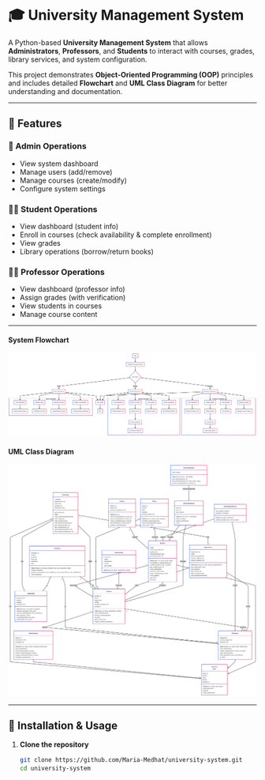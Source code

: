# 🎓 University Management System

A Python-based **University Management System** that allows **Administrators**, **Professors**, and **Students** to interact with courses, grades, library services, and system configuration.  

This project demonstrates **Object-Oriented Programming (OOP)** principles and includes detailed **Flowchart** and **UML Class Diagram** for better understanding and documentation.

---

## 📝 Features

### 🔑 Admin Operations
- View system dashboard  
- Manage users (add/remove)  
- Manage courses (create/modify)  
- Configure system settings  

### 👩‍🎓 Student Operations
- View dashboard (student info)  
- Enroll in courses (check availability & complete enrollment)  
- View grades  
- Library operations (borrow/return books)  

### 👨‍🏫 Professor Operations
- View dashboard (professor info)  
- Assign grades (with verification)  
- View students in courses  
- Manage course content  

---

#### System Flowchart  
![Flowchart](docs/mermaid_flowchart.png.png)

#### UML Class Diagram  
![UML Diagram](docs/mermaid_uml.png.png)

---

## 🚀 Installation & Usage

1. **Clone the repository**
   ```bash
   git clone https://github.com/Maria-Medhat/university-system.git
   cd university-system
